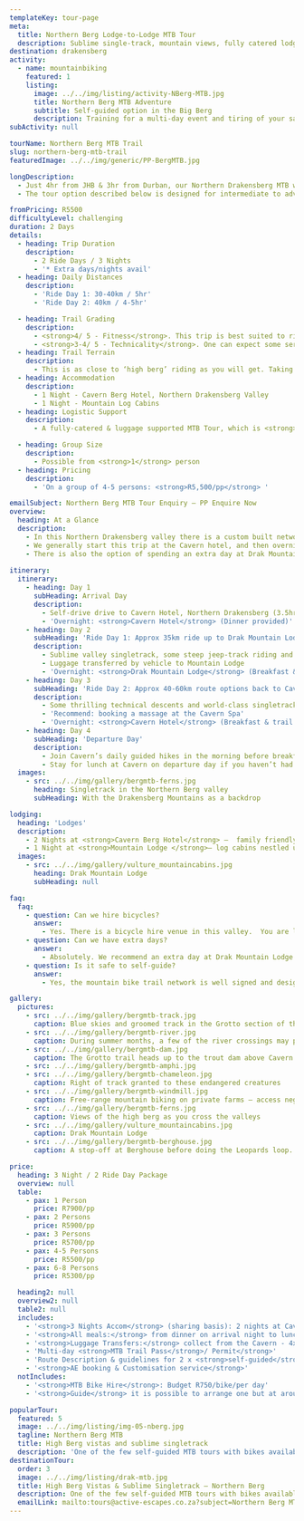```yaml
---
templateKey: tour-page
meta:
  title: Northern Berg Lodge-to-Lodge MTB Tour
  description: Sublime single-track, mountain views, fully catered lodgings, and close enough away for a weekend getaway?  The Northern Berg offers the perfect MTB playground.
destination: drakensberg
activity:
  - name: mountainbiking
    featured: 1
    listing:
      image: ../../img/listing/activity-NBerg-MTB.jpg
      title: Northern Berg MTB Adventure
      subtitle: Self-guided option in the Big Berg
      description: Training for a multi-day event and tiring of your same old routes? Need some hills to sweat and new track to tame? Just 2.5hrs from Durban and 3.5hrs from Joburg, the Northern Berg makes for an easy weekend MTB getaway.  With over 100 km of custom built single-track and bikes available for hire, it is an easy self-guided option for international travellers and those looking for a weekend escape in big berg country.
subActivity: null

tourName: Northern Berg MTB Trail
slug: northern-berg-mtb-trail
featuredImage: ../../img/generic/PP-BergMTB.jpg

longDescription:
  - Just 4hr from JHB & 3hr from Durban, our Northern Drakensberg MTB weekender is a lodge-to-lodge self-guided mountain bike tour, combining sublime single-track with majestic mountain views. Altitude, ascent and some technical descents, offer the perfect training ground for advanced riders looking to 'up their game' or train for a multi-day event, whilst easier tour options can be tailored to novice, intermediate and family riders.
  - The tour option described below is designed for intermediate to advanced riders.

fromPricing: R5500
difficultyLevel: challenging
duration: 2 Days
details:
  - heading: Trip Duration
    description:
      - 2 Ride Days / 3 Nights
      - '* Extra days/nights avail'
  - heading: Daily Distances
    description:
      - 'Ride Day 1: 30-40km / 5hr'
      - 'Ride Day 2: 40km / 4-5hr'

  - heading: Trail Grading
    description:
      - <strong>4/ 5 - Fitness</strong>. This trip is best suited to riders with a good level  of mountain bike fitness and experience.
      - <strong>3-4/ 5 - Technicality</strong>. One can expect some serious climbing, large amounts of single-track, and some rocky descents. Less technical alternatives can also be arranged.
  - heading: Trail Terrain
    description:
      - This is as close to ‘high berg’ riding as you will get. Taking you from the plains of the Tugela River to 1800m’s above sea level, under the shadow of the mighty Drakensberg peaks where Cape Vultures soar.
  - heading: Accommodation
    description:
      - 1 Night - Cavern Berg Hotel, Northern Drakensberg Valley
      - 1 Night - Mountain Log Cabins
  - heading: Logistic Support
    description:
      - A fully-catered & luggage supported MTB Tour, which is <strong>self-guided</strong> unless you specifically want a guide.

  - heading: Group Size
    description:
      - Possible from <strong>1</strong> person
  - heading: Pricing
    description:
      - 'On a group of 4-5 persons: <strong>R5,500/pp</strong> '

emailSubject: Northern Berg MTB Tour Enquiry – PP Enquire Now
overview:
  heading: At a Glance
  description:
    - In this Northern Drakensberg valley there is a custom built network of over 100kms of sublime singletrack linking Drakensberg accommodation establishments to one another. Because the trails are well marked and we can provide a detailed route description, most groups are happy to guide themselves, but they’d still like to have the experience of a point-to-point tour with catering and luggage transfers provided.
    - We generally start this trip at the Cavern hotel, and then overnight at Drak Mountain Inn (a stiff climb to get up to it- but very rewarding) – and then back to the Cavern. The route distances are 35-50km /day, and there are many variations or additional loops you can do if you wanted more or less mileage.
    - There is also the option of spending an extra day at Drak Mountain Inn - which comes highly recommended, as there is a fantastic day hike that you can do up and over the sandstone cliffs to visit a Cape Vulture colony or take the day to relax, go horse-riding or flyfishing in the small dams at the lodge.
    
itinerary:
  itinerary:
    - heading: Day 1
      subHeading: Arrival Day
      description:
        - Self-drive drive to Cavern Hotel, Northern Drakensberg (3.5hrs from Durban/ 4hrs from JHB).
        - 'Overnight: <strong>Cavern Hotel</strong> (Dinner provided)'
    - heading: Day 2
      subHeading: 'Ride Day 1: Approx 35km ride up to Drak Mountain Lodge.'
      description:
        - Sublime valley singletrack, some steep jeep-track riding and fantastic mountain views.
        - Luggage transferred by vehicle to Mountain Lodge
        - 'Overnight: <strong>Drak Mountain Lodge</strong> (Breakfast & trail lunch from Cavern. Dinner at Mountain lodge) '
    - heading: Day 3
      subHeading: 'Ride Day 2: Approx 40-60km route options back to Cavern.'
      description:
        - Some thrilling technical descents and world-class singletrack routes
        - 'Recommend: booking a massage at the Cavern Spa'
        - 'Overnight: <strong>Cavern Hotel</strong> (Breakfast & trail lunch from Mountain lodge. Dinner at Cavern)'
    - heading: Day 4
      subHeading: 'Departure Day'
      description:
        - Join Cavern’s daily guided hikes in the morning before breakfast or some more trail riding.
        - Stay for lunch at Cavern on departure day if you haven’t had lunch on your arrival day (incl).
  images:
    - src: ../../img/gallery/bergmtb-ferns.jpg
      heading: Singletrack in the Northern Berg valley
      subHeading: With the Drakensberg Mountains as a backdrop

lodging:
  heading: 'Lodges'
  description:
    - 2 Nights at <strong>Cavern Berg Hotel</strong> –  family friendly owner-run hotel in serene setting with plenty on the go. Standard rooms, but for just a little extra, upgrade to superior rooms with private gardens overlooking indigenous forest.
    - 1 Night at <strong>Mountain Lodge </strong>– log cabins nestled under the sandstone cliffs with fantastic views. Deck pool for the brave. Cosy communal lounge and dining area.
  images:
    - src: ../../img/gallery/vulture_mountaincabins.jpg
      heading: Drak Mountain Lodge
      subHeading: null

faq:
  faq:
    - question: Can we hire bicycles?
      answer:
        - Yes. There is a bicycle hire venue in this valley.  You are looking at about R750/bike for a 24hr period. Rentals are Bergamont Contrail 26" Dual Suspension Mountain Bikes and there are 2 x 29’ers.
    - question: Can we have extra days?
      answer:
        - Absolutely. We recommend an extra day at Drak Mountain Lodge as there is a lovely walk to a Vulture colony and also horse-riding and fishing. An extra day-night at Cavern before or after the trip is always a treat.
    - question: Is it safe to self-guide?
      answer:
        - Yes, the mountain bike trail network is well signed and designed for self-navigation. Our route mapping will be designed around your fitness level with extra loops possible for the fit. We can arrange a private guide if you want to, but most groups chose not to.

gallery:
  pictures:
    - src: ../../img/gallery/bergmtb-track.jpg
      caption: Blue skies and groomed track in the Grotto section of the Northern Berg MTB trails.
    - src: ../../img/gallery/bergmtb-river.jpg
      caption: During summer months, a few of the river crossings may provide more than an ankle-deep whetting.
    - src: ../../img/gallery/bergmtb-dam.jpg
      caption: The Grotto trail heads up to the trout dam above Cavern hotel.
    - src: ../../img/gallery/bergmtb-amphi.jpg
    - src: ../../img/gallery/bergmtb-chameleon.jpg
      caption: Right of track granted to these endangered creatures
    - src: ../../img/gallery/bergmtb-windmill.jpg
      caption: Free-range mountain biking on private farms – access negotiated.
    - src: ../../img/gallery/bergmtb-ferns.jpg
      caption: Views of the high berg as you cross the valleys
    - src: ../../img/gallery/vulture_mountaincabins.jpg
      caption: Drak Mountain Lodge
    - src: ../../img/gallery/bergmtb-berghouse.jpg
      caption: A stop-off at Berghouse before doing the Leopards loop.

price:
  heading: 3 Night / 2 Ride Day Package
  overview: null
  table:
    - pax: 1 Person
      price: R7900/pp
    - pax: 2 Persons
      price: R5900/pp
    - pax: 3 Persons
      price: R5700/pp
    - pax: 4-5 Persons
      price: R5500/pp
    - pax: 6-8 Persons
      price: R5300/pp

  heading2: null
  overview2: null
  table2: null
  includes:
    - '<strong>3 Nights Accom</strong> (sharing basis): 2 nights at Cavern Hotel (Std Rooms) & 1 Night at Drak Mountain Inn (private ensuite chalet)'
    - '<strong>All meals:</strong> from dinner on arrival night to lunch on departure day (3 Breakfasts, 2 Packed Lunches & 1 normal, and 3 Dinners).'
    - '<strong>Luggage Transfers:</strong> collect from the Cavern - 4x4 transfer up to Drak Mountain Inn & return back to Cavern  '
    - 'Multi-day <strong>MTB Trail Pass</strong>/ Permit</strong>'
    - 'Route Description & guidelines for 2 x <strong>self-guided</strong> ride days'
    - '<strong>AE booking & Customisation service</strong>'
  notIncludes:
    - '<strong>MTB Bike Hire</strong>: Budget R750/bike/per day'
    - '<strong>Guide</strong> it is possible to arrange one but at around R2000/day, only feasible for larger groups. This is a good self-guided multi-day trail option.'

popularTour:
  featured: 5
  image: ../../img/listing/img-05-nberg.jpg
  tagline: Northern Berg MTB
  title: High Berg vistas and sublime singletrack
  description: 'One of the few self-guided MTB tours with bikes available for hire. Expertly crafted single-track, majestic mountain views, fully catered lodgings, and close enough away for a weekend getaway.'
destinationTour:
  order: 3
  image: ../../img/listing/drak-mtb.jpg
  title: High Berg Vistas & Sublime Singletrack – Northern Berg
  description: One of the few self-guided MTB tours with bikes available for hire. Expertly crafted single-track, majestic mountain views, fully catered lodgings, and close enough away for a weekend getaway. The Northern Berg offers the perfect playground with tour options tailored to suite all level of rider.
  emailLink: mailto:tours@active-escapes.co.za?subject=Northern Berg MTB Tour – Drak Destination Listing
---
```

